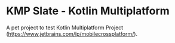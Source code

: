 # KMP Slate - Kotlin Multiplatform

A pet project to test Kotlin Multiplatform Project (https://www.jetbrains.com/lp/mobilecrossplatform/).
